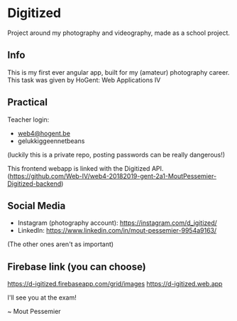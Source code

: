 # Digitized
Project around my photography and videography, made as a school project.

## Info
This is my first ever angular app, built for my (amateur) photography career. This task was given by HoGent: Web Applications IV

## Practical
Teacher login:
- web4@hogent.be
- gelukkiggeennetbeans

(luckily this is a private repo, posting passwords can be really dangerous!)

This frontend webapp is linked with the Digitized API.
(https://github.com/Web-IV/web4-20182019-gent-2a1-MoutPessemier-Digitized-backend)

## Social Media
- Instagram (photography account): https://instagram.com/d_igitized/
- LinkedIn: https://www.linkedin.com/in/mout-pessemier-9954a9163/

(The other ones aren't as important)

## Firebase link (you can choose)
https://d-igitized.firebaseapp.com/grid/images
https://d-igitized.web.app

I'll see you at the exam!

~ Mout Pessemier
